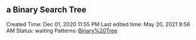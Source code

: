   a Binary Search Tree
---
Created Time: Dec 01, 2020 11:55 PM
Last edited time: May 20, 2021 9:56 AM
Status: waiting
Patterns: [Binary%20Tree](Binary%20Tree.md)